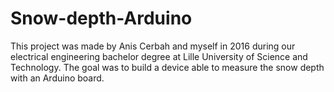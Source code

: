 # Snow-depth-Arduino
This project was made by Anis Cerbah and myself in 2016 during our electrical engineering bachelor degree at Lille University of Science and Technology. The goal was to build a device able to measure the snow depth with an Arduino board.
